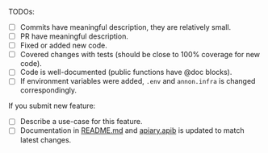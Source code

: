 TODOs:
- [ ] Commits have meaningful description, they are relatively small.
- [ ] PR have meaningful description.
- [ ] Fixed or added new code.
- [ ] Covered changes with tests (should be close to 100% coverage for new code).
- [ ] Code is well-documented (public functions have @doc blocks).
- [ ] If environment variables were added, `.env` and `annon.infra` is changed correspondingly.

If you submit new feature:
- [ ] Describe a use-case for this feature.
- [ ] Documentation in [README.md](README.md) and [apiary.apib](apiary.apib) is updated to match latest changes.
